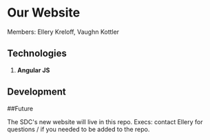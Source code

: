 # Our Website

Members: Ellery Kreloff, Vaughn Kottler

## Technologies

1. **Angular JS**

## Development

##Future

The SDC's new website will live in this repo. Execs: contact Ellery for questions / if you needed to be added to the repo. 

